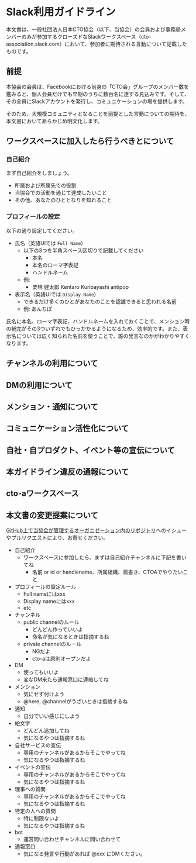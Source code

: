 # Slack利用ガイドライン

本文書は、一般社団法人日本CTO協会（以下、当協会）の会員および事務局メンバーのみが参加するクローズドなSlackワークスペース（cto-association.slack.com）において、参加者に期待される言動について記載したものです。

## 前提

本協会の会員は、Facebookにおける前身の「CTO会」グループのメンバー数を鑑みると、個人会員だけでも早期のうちに数百名に達する見込みです。そして、その全員にSlackアカウントを発行し、コミュニケーションの場を提供します。

そのため、大規模コミュニティとなることを前提とした言動についての期待を、本文書においてあらかじめ明文化します。

## ワークスペースに加入したら行うべきとについて

### 自己紹介

まず自己紹介をしましょう。

* 所属および所属先での役割
* 当協会での活動を通じて達成したいこと
* その他、あなたのひととなりを知れること

### プロフィールの設定

以下の通り設定してください。

* 氏名（英語UIでは `Full Name`）
  * 以下の3つを半角スペース区切りで記載してください
    * 本名
    * 本名のローマ字表記
    * ハンドルネーム
  * 例:
    * 栗林 健太郎 Kentaro Kuribayashi antipop
* 表示名（英語UIでは `Display Name`）
  * できるだけ多くのひとがあなたのことを認識できると思われる名前
  * 例: あんちぽ

氏名に本名、ローマ字表記、ハンドルネームを入れておくことで、メンション時の補完がその3ついずれでもひっかかるようになるため、効率的です。また、表示名については広く知られた名前を使うことで、誰の発言なのかがわかりやすくなります。

## チャンネルの利用について

## DMの利用について

## メンション・通知について

## コミュニケーション活性化について

## 自社・自プロダクト、イベント等の宣伝について

## 本ガイドライン違反の通報について

## cto-aワークスペース

## 本文書の変更提案について

[GitHub上で当協会が管理するオーガニゼーション内のリポジトリ](https://github.com/cto-a/membership-documents)へのイシューやプルリクエストにより、お寄せください。

- 自己紹介
  - ワークスペースに参加したら、まずは自己紹介チャンネルに下記を書いてね
    - 名前 or id or handlename、所属組織、肩書き、CTOAでやりたいこと
- プロフィールの設定ルール
  - Full nameにはxxx
  - Display nameにはxxx
  - etc
- チャンネル
  - public channelのルール
    - どんどん作っていいよ
    - 命名が気になるときは指摘するね
  - private channelのルール
    - NGだよ
    - cto-aは原則オープンだよ
- DM
  - 使ってもいいよ
  - 変なDM来たら通報窓口に連絡してね
- メンション
  - 気にせず付けよう
  - @here, @channelがうざいときは指摘するね
- 通知
  - 自分でいい感じにしよう
- 絵文字
  - どんどん追加してね
  - 気になるやつは指摘するね
- 自社サービスの宣伝
  - 専用のチャンネルがあるからそこでやってね
  - 気になるやつは指摘するね
- イベントの宣伝
  - 専用のチャンネルがあるからそこでやってね
  - 気になるやつは指摘するね
- 理事への質問
  - 専用のチャンネルがあるからそこでやってね
  - 気になるやつは指摘するね
- 特定の人への質問
  - 特に制限ないよ
  - 気になるやつは指摘するね
- bot
  - 運営問い合わせチャンネルに問い合わせて
- 通報窓口
  - 気になる発言や行動があれば @xxx にDMください。

